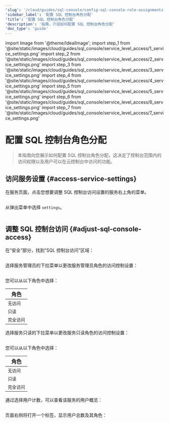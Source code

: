 ```yaml
---
'slug': '/cloud/guides/sql-console/config-sql-console-role-assignments'
'sidebar_label': '配置 SQL 控制台角色分配'
'title': '配置 SQL 控制台角色分配'
'description': '指南，介绍如何配置 SQL 控制台角色分配'
'doc_type': 'guide'
---
```


import Image from '@theme/IdealImage';
import step_1 from '@site/static/images/cloud/guides/sql_console/service_level_access/1_service_settings.png'
import step_2 from '@site/static/images/cloud/guides/sql_console/service_level_access/2_service_settings.png'
import step_3 from '@site/static/images/cloud/guides/sql_console/service_level_access/3_service_settings.png'
import step_4 from '@site/static/images/cloud/guides/sql_console/service_level_access/4_service_settings.png'
import step_5 from '@site/static/images/cloud/guides/sql_console/service_level_access/5_service_settings.png'
import step_6 from '@site/static/images/cloud/guides/sql_console/service_level_access/6_service_settings.png'
import step_7 from '@site/static/images/cloud/guides/sql_console/service_level_access/7_service_settings.png'


# 配置 SQL 控制台角色分配

> 本指南向您展示如何配置 SQL 控制台角色分配，这决定了控制台范围内的访问权限以及用户可以在云控制台中访问的功能。

<VerticalStepper>

## 访问服务设置 {#access-service-settings}

在服务页面，点击您想要调整 SQL 控制台访问设置的服务右上角的菜单。

<Image img={step_1} size="lg"/>

从弹出菜单中选择 `settings`。

<Image img={step_2} size="lg"/>

## 调整 SQL 控制台访问 {#adjust-sql-console-access}

在“安全”部分，找到“SQL 控制台访问”区域：

<Image img={step_3} size="md"/>

选择服务管理员的下拉菜单以更改服务管理员角色的访问控制设置：

<Image img={step_4} size="md"/>

您可以从以下角色中选择：

| 角色          |
|---------------|
| `无访问`      |
| `只读`       |
| `完全访问`    |

选择服务只读的下拉菜单以更改服务只读角色的访问控制设置：

<Image img={step_5} size="md"/>

您可以从以下角色中选择：

| 角色          |
|---------------|
| `无访问`      |
| `只读`       |
| `完全访问`    |

通过选择用户计数，可以查看该服务的用户概览：

<Image img={step_6} size="md"/>

页面右侧将打开一个标签，显示用户总数及其角色：

<Image img={step_7} size="md"/>

</VerticalStepper>

